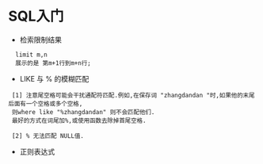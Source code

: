 # SQL入门 
- 检索限制结果
```
  limit m,n
  展示的是 第m+1行到m+n行;
```
 - LIKE 与 % 的模糊匹配
```
 [1] 注意尾空格可能会干扰通配符匹配.例如,在保存词 "zhangdandan "时,如果他的末尾后面有一个空格或多个空格,
 则where like "%zhangdandan" 则不会匹配他们.
 最好的方式在词尾加%,或使用函数去除掉首尾空格.

 [2] % 无法匹配 NULL值.
```
 - 正则表达式
```
   
```

